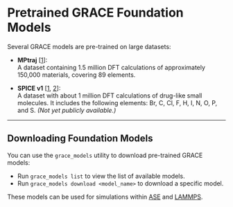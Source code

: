 # Pretrained GRACE Foundation Models

Several GRACE models are pre-trained on large datasets:  

- **MPtraj** [[1](https://figshare.com/articles/dataset/Materials_Project_Trjectory_MPtrj_Dataset/23713842?file=41619375)]:  
  A dataset containing 1.5 million DFT calculations of approximately 150,000 materials, covering 89 elements.  

- **SPICE v1** [[1](https://github.com/openmm/spice-dataset), [2](https://doi.org/10.17863/CAM.107498)]:  
  A dataset with about 1 million DFT calculations of drug-like small molecules. It includes the following elements: Br, C, Cl, F, H, I, N, O, P, and S. *(Not yet publicly available.)*  

---

## Downloading Foundation Models  

You can use the `grace_models` utility to download pre-trained GRACE models:  

- Run `grace_models list` to view the list of available models.  
- Run `grace_models download <model_name>` to download a specific model.  

These models can be used for simulations within [ASE](../quickstart/#usage-in-ase) and [LAMMPS](../quickstart/#usage-in-lammps).  